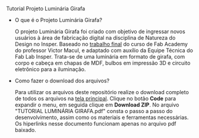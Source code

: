 Tutorial Projeto Luminária Girafa

* O que é o Projeto Luminária Girafa?

  O projeto Luminária Girafa foi criado com objetivo de ingressar novos usuários à área de fabricação digital na disciplina de Natureza do Design no Insper. Baseado no [trabalho final](http://archive.fabacademy.org/archives/2017/fablabinsper/students/5/project02.html) do curso de Fab Academy do professor Victor Macul, e adaptado com auxílio da Equipe Técnica do Fab Lab Insper. Trata-se de uma luminária em formato de girafa, com corpo e cabeça em chapas de MDF, bulbos em impressão 3D e circuito eletrônico para a iluminação.

* Como fazer o download dos arquivos?

  Para utilizar os arquivos deste repositório realize o download completo de todos os arquivos na [tela principal](https://github.com/rmeliana/Doc_Luminaria_Girafa). Clique no botão **Code** para expandir o menu, em seguida clique em **Download ZIP**.
  No arquivo "TUTORIAL LUMINÁRIA GIRAFA.pdf" consta o passo a passo do desenvolvimento, assim como os materiais e ferramentas necessárias. Os hiperlinks nesse documento funcionam apenas no arquivo pdf baixado.
